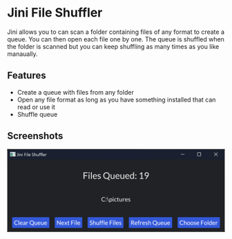 # Jini File Shuffler

Jini allows you to can scan a folder containing files of any format to create a queue. You can then open each file one by one. The queue is shuffled when the folder is scanned but you can keep shuffling as many times as you like manaually.


## Features

- Create a queue with files from any folder
- Open any file format as long as you have something installed that can read or use it
- Shuffle queue


## Screenshots

![ScreenShot](https://github.com/mrtambour/jini-file-shuffler/blob/master/screenshot.png)






